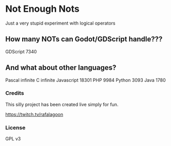 # Not Enough Nots
Just a very stupid experiment with logical operators

## How many NOTs can Godot/GDScript handle???
 GDScript 7340

## And what about other languages?
Pascal infinite
C infinite
Javascript 18301
PHP 9984
Python 3093
Java 1780

### Credits
This silly project has been created live simply for fun.

https://twitch.tv/rafalagoon

### License

GPL v3